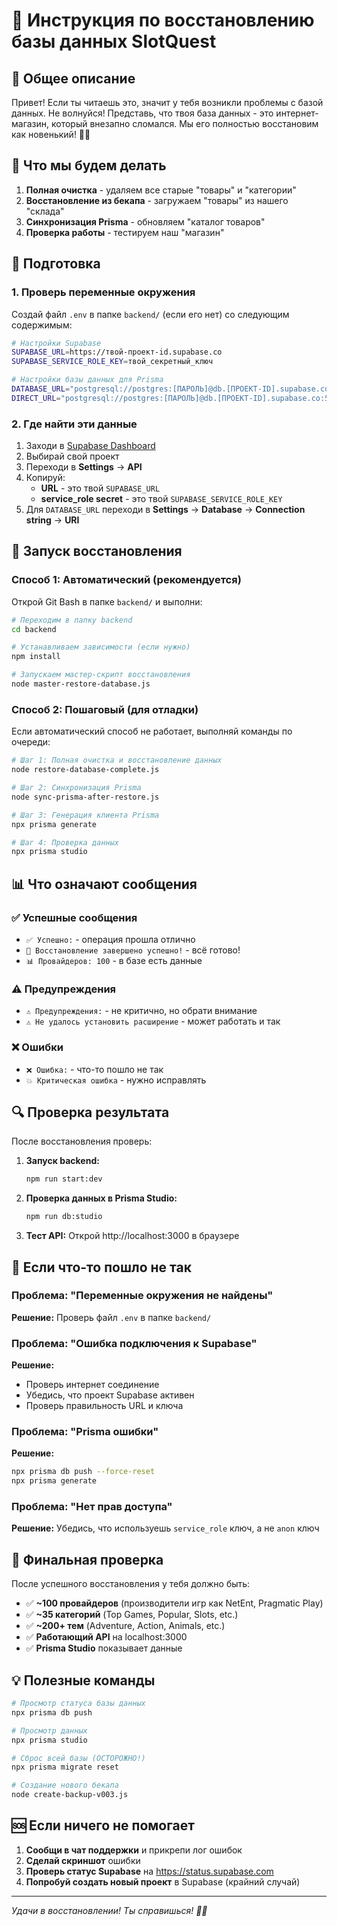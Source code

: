 # 🚀 Инструкция по восстановлению базы данных SlotQuest

## 📖 Общее описание

Привет! Если ты читаешь это, значит у тебя возникли проблемы с базой данных. Не волнуйся! Представь, что твоя база данных - это интернет-магазин, который внезапно сломался. Мы его полностью восстановим как новенький! 🛒✨

## 🎯 Что мы будем делать

1. **Полная очистка** - удаляем все старые "товары" и "категории"
2. **Восстановление из бекапа** - загружаем "товары" из нашего "склада"
3. **Синхронизация Prisma** - обновляем "каталог товаров"
4. **Проверка работы** - тестируем наш "магазин"

## 🔧 Подготовка

### 1. Проверь переменные окружения

Создай файл `.env` в папке `backend/` (если его нет) со следующим содержимым:

```bash
# Настройки Supabase
SUPABASE_URL=https://твой-проект-id.supabase.co
SUPABASE_SERVICE_ROLE_KEY=твой_секретный_ключ

# Настройки базы данных для Prisma
DATABASE_URL="postgresql://postgres:[ПАРОЛЬ]@db.[ПРОЕКТ-ID].supabase.co:5432/postgres"
DIRECT_URL="postgresql://postgres:[ПАРОЛЬ]@db.[ПРОЕКТ-ID].supabase.co:5432/postgres"
```

### 2. Где найти эти данные

1. Заходи в [Supabase Dashboard](https://supabase.com/dashboard)
2. Выбирай свой проект
3. Переходи в **Settings** → **API**
4. Копируй:
   - **URL** - это твой `SUPABASE_URL`
   - **service_role secret** - это твой `SUPABASE_SERVICE_ROLE_KEY`
5. Для `DATABASE_URL` переходи в **Settings** → **Database** → **Connection string** → **URI**

## 🚀 Запуск восстановления

### Способ 1: Автоматический (рекомендуется)

Открой Git Bash в папке `backend/` и выполни:

```bash
# Переходим в папку backend
cd backend

# Устанавливаем зависимости (если нужно)
npm install

# Запускаем мастер-скрипт восстановления
node master-restore-database.js
```

### Способ 2: Пошаговый (для отладки)

Если автоматический способ не работает, выполняй команды по очереди:

```bash
# Шаг 1: Полная очистка и восстановление данных
node restore-database-complete.js

# Шаг 2: Синхронизация Prisma
node sync-prisma-after-restore.js

# Шаг 3: Генерация клиента Prisma
npx prisma generate

# Шаг 4: Проверка данных
npx prisma studio
```

## 📊 Что означают сообщения

### ✅ Успешные сообщения

- `✅ Успешно:` - операция прошла отлично
- `🎉 Восстановление завершено успешно!` - всё готово!
- `📊 Провайдеров: 100` - в базе есть данные

### ⚠️ Предупреждения

- `⚠️ Предупреждения:` - не критично, но обрати внимание
- `⚠️ Не удалось установить расширение` - может работать и так

### ❌ Ошибки

- `❌ Ошибка:` - что-то пошло не так
- `💥 Критическая ошибка` - нужно исправлять

## 🔍 Проверка результата

После восстановления проверь:

1. **Запуск backend:**

   ```bash
   npm run start:dev
   ```

2. **Проверка данных в Prisma Studio:**

   ```bash
   npm run db:studio
   ```

3. **Тест API:** Открой http://localhost:3000 в браузере

## 🚨 Если что-то пошло не так

### Проблема: "Переменные окружения не найдены"

**Решение:** Проверь файл `.env` в папке `backend/`

### Проблема: "Ошибка подключения к Supabase"

**Решение:**

- Проверь интернет соединение
- Убедись, что проект Supabase активен
- Проверь правильность URL и ключа

### Проблема: "Prisma ошибки"

**Решение:**

```bash
npx prisma db push --force-reset
npx prisma generate
```

### Проблема: "Нет прав доступа"

**Решение:** Убедись, что используешь `service_role` ключ, а не `anon` ключ

## 🎯 Финальная проверка

После успешного восстановления у тебя должно быть:

- ✅ **~100 провайдеров** (производители игр как NetEnt, Pragmatic Play)
- ✅ **~35 категорий** (Top Games, Popular, Slots, etc.)
- ✅ **~200+ тем** (Adventure, Action, Animals, etc.)
- ✅ **Работающий API** на localhost:3000
- ✅ **Prisma Studio** показывает данные

## 💡 Полезные команды

```bash
# Просмотр статуса базы данных
npx prisma db push

# Просмотр данных
npx prisma studio

# Сброс всей базы (ОСТОРОЖНО!)
npx prisma migrate reset

# Создание нового бекапа
node create-backup-v003.js
```

## 🆘 Если ничего не помогает

1. **Сообщи в чат поддержки** и прикрепи лог ошибок
2. **Сделай скриншот** ошибки
3. **Проверь статус Supabase** на https://status.supabase.com
4. **Попробуй создать новый проект** в Supabase (крайний случай)

---

_Удачи в восстановлении! Ты справишься! 💪🚀_
